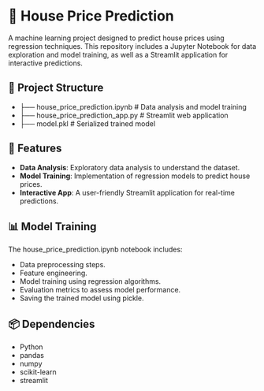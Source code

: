 # 🏡 House Price Prediction

A machine learning project designed to predict house prices using regression techniques. This repository includes a Jupyter Notebook for data exploration and model training, as well as a Streamlit application for interactive predictions.

## 📁 Project Structure

- ├── house_price_prediction.ipynb # Data analysis and model training
- ├── house_price_prediction_app.py # Streamlit web application
- ├── model.pkl # Serialized trained model

## 🚀 Features

- **Data Analysis**: Exploratory data analysis to understand the dataset.
- **Model Training**: Implementation of regression models to predict house prices.
- **Interactive App**: A user-friendly Streamlit application for real-time predictions.

## 📊 Model Training

The house_price_prediction.ipynb notebook includes:
- Data preprocessing steps.
- Feature engineering.
- Model training using regression algorithms.
- Evaluation metrics to assess model performance.
- Saving the trained model using pickle.

## 📦 Dependencies

- Python 
- pandas
- numpy
- scikit-learn
- streamlit
